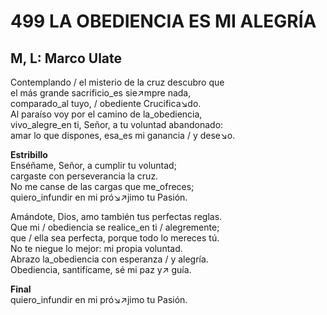 # 499 LA OBEDIENCIA ES MI ALEGRÍA

## M, L: Marco Ulate

Contemplando / el misterio de la cruz descubro que  
el más grande sacrificio_es sie↗mpre nada,  
comparado_al tuyo, / obediente Crucifica↘do.  
Al paraíso voy por el camino de la_obediencia,  
vivo_alegre_en ti, Señor, a tu voluntad abandonado:  
amar lo que dispones, esa_es mi ganancia / y dese↘o.  

**Estribillo**  
Enséñame, Señor, a cumplir tu voluntad;  
cargaste con perseverancia la cruz.  
No me canse de las cargas que me_ofreces;  
quiero_infundir en mi pró↘↗jimo tu Pasión.  

Amándote, Dios, amo también tus perfectas reglas.  
Que mi / obediencia se realice_en ti / alegremente;  
que / ella sea perfecta, porque todo lo mereces tú.  
No te niegue lo mejor: mi propia voluntad.  
Abrazo la_obediencia con esperanza / y alegría.  
Obediencia, santifícame, sé mi paz y↗ guía.  

**Final**  
quiero_infundir en mi pró↘↗jimo tu Pasión.  

